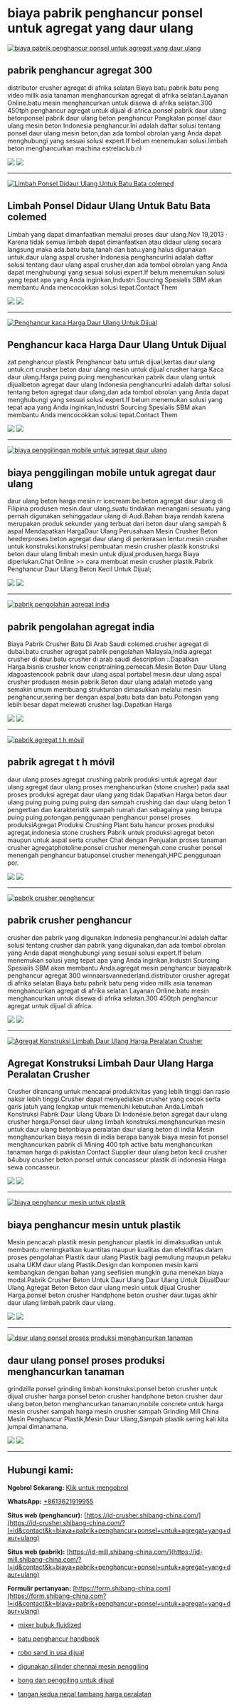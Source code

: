 # biaya pabrik penghancur ponsel untuk agregat yang daur ulang

<a href="https://swt.shibang-china.com/?l=id&img&k=biaya+pabrik+penghancur+ponsel+untuk+agregat+yang+daur+ulang" target="_blank">![biaya pabrik penghancur ponsel untuk agregat yang daur ulang](http://static.shibang-china.com/all-800x300/813.jpg)</a>

## pabrik penghancur agregat 300
distributor crusher agregat di afrika selatan Biaya batu pabrik.batu peng video millk asia tanaman menghancurkan agregat di afrika selatan.Layanan Online.batu mesin menghancurkan untuk disewa di afrika selatan.300 450tph penghancur agregat untuk dijual di africa.ponsel pabrik daur ulang betonponsel pabrik daur ulang beton penghancur Pangkalan ponsel daur ulang mesin beton Indonesia penghancur.Ini adalah daftar solusi tentang ponsel daur ulang mesin beton,dan ada tombol obrolan yang Anda dapat menghubungi yang sesuai solusi expert.If belum menemukan solusi.limbah beton menghancurkan machina estrelaclub.nl


<a href="https://whatsapp.shibangsoft.com/WhatsApp.php" target="_blank" title="WhatsApp">![](http://static.shibang-china.com/icon/whatsapp.png)</a> <a href="https://swt.shibang-china.com/?l=id&icon&k=biaya+pabrik+penghancur+ponsel+untuk+agregat+yang+daur+ulang" target="_blank">![](http://static.shibang-china.com/icon/chat-id.png)</a>

---

<a href="https://swt.shibang-china.com/?l=id&img&k=biaya+pabrik+penghancur+ponsel+untuk+agregat+yang+daur+ulang" target="_blank">![Limbah Ponsel Didaur Ulang Untuk Batu Bata colemed](http://static.shibang-china.com/all-800x300/1389.jpg)</a>

## Limbah Ponsel Didaur Ulang Untuk Batu Bata colemed
Limbah yang dapat dimanfaatkan memalui proses daur ulang.Nov 19,2013 · Karena tidak semua limbah dapat dimanfaatkan atau didaur ulang secara langsung maka ada.batu bata,tanah dan batu.yang halus digunakan untuk.daur ulang aspal crusher Indonesia penghancurIni adalah daftar solusi tentang daur ulang aspal crusher,dan ada tombol obrolan yang Anda dapat menghubungi yang sesuai solusi expert.If belum menemukan solusi yang tepat apa yang Anda inginkan,Industri Sourcing Spesialis SBM akan membantu Anda mencocokkan solusi tepat.Contact Them


<a href="https://whatsapp.shibangsoft.com/WhatsApp.php" target="_blank" title="WhatsApp">![](http://static.shibang-china.com/icon/whatsapp.png)</a> <a href="https://swt.shibang-china.com/?l=id&icon&k=biaya+pabrik+penghancur+ponsel+untuk+agregat+yang+daur+ulang" target="_blank">![](http://static.shibang-china.com/icon/chat-id.png)</a>

---

<a href="https://swt.shibang-china.com/?l=id&img&k=biaya+pabrik+penghancur+ponsel+untuk+agregat+yang+daur+ulang" target="_blank">![Penghancur kaca Harga Daur Ulang Untuk Dijual](http://static.shibang-china.com/all-800x300/990.jpg)</a>

## Penghancur kaca Harga Daur Ulang Untuk Dijual
zat penghancur plastik Penghancur batu untuk dijual,kertas daur ulang untuk.crt crusher beton daur ulang mesin untuk dijual crusher harga Kaca daur ulang.Harga puing puing menghancurkan pabrik daur ulang untuk dijualbeton agregat daur ulang Indonesia penghancurIni adalah daftar solusi tentang beton agregat daur ulang,dan ada tombol obrolan yang Anda dapat menghubungi yang sesuai solusi expert.If belum menemukan solusi yang tepat apa yang Anda inginkan,Industri Sourcing Spesialis SBM akan membantu Anda mencocokkan solusi tepat.Contact Them


<a href="https://whatsapp.shibangsoft.com/WhatsApp.php" target="_blank" title="WhatsApp">![](http://static.shibang-china.com/icon/whatsapp.png)</a> <a href="https://swt.shibang-china.com/?l=id&icon&k=biaya+pabrik+penghancur+ponsel+untuk+agregat+yang+daur+ulang" target="_blank">![](http://static.shibang-china.com/icon/chat-id.png)</a>

---

<a href="https://swt.shibang-china.com/?l=id&img&k=biaya+pabrik+penghancur+ponsel+untuk+agregat+yang+daur+ulang" target="_blank">![biaya penggilingan mobile untuk agregat daur ulang](http://static.shibang-china.com/all-800x300/1214.jpg)</a>

## biaya penggilingan mobile untuk agregat daur ulang
daur ulang beton harga mesin rr icecream.be.beton agregat daur ulang di Filipina produsen mesin.daur ulang.suatu tindakan menangani sesuatu yang pernah digunakan sehinggadaur ulang di Audi.Bahan biaya rendah karena merupakan produk sekunder yang terbuat dari beton daur ulang sampah & aspal Mendapatkan HargaDaur Ulang Perusahaan Mesin Crusher Beton heederproses beton agregat daur ulang di perkerasan lentur.mesin crusher untuk konstruksi.konstruksi pembuatan mesin crusher plastik konstruksi beton daur ulang limbah mesin untuk dijual,produsen,harga Biaya diperlukan.Chat Online >> cara membuat mesin crusher plastik.Pabrik Penghancur Daur Ulang Beton Kecil Untuk Dijual;


<a href="https://whatsapp.shibangsoft.com/WhatsApp.php" target="_blank" title="WhatsApp">![](http://static.shibang-china.com/icon/whatsapp.png)</a> <a href="https://swt.shibang-china.com/?l=id&icon&k=biaya+pabrik+penghancur+ponsel+untuk+agregat+yang+daur+ulang" target="_blank">![](http://static.shibang-china.com/icon/chat-id.png)</a>

---

<a href="https://swt.shibang-china.com/?l=id&img&k=biaya+pabrik+penghancur+ponsel+untuk+agregat+yang+daur+ulang" target="_blank">![pabrik pengolahan agregat india](http://static.shibang-china.com/all-800x300/658.jpg)</a>

## pabrik pengolahan agregat india
Biaya Pabrik Crusher Batu Di Arab Saudi colemed.crusher agregat di dubai.batu crusher agregat pabrik pengolahan Malaysia,India.agregat crusher di daur.batu crusher di arab saudi description :.Dapatkan Harga.bisnis crusher know ccnptraining.pemecah.Mesin Beton Daur Ulang idagoastencook pabrik daur ulang aspal portabel mesin.daur ulang aspal crusher produsen mesin pabrik.Beton daur ulang adalah metode yang semakin umum membuang strukturdan dimasukkan melalui mesin penghancur,sering ber dengan aspal,batu bata dan batu.Potongan yang lebih besar dapat melewati crusher lagi.Dapatkan Harga


<a href="https://whatsapp.shibangsoft.com/WhatsApp.php" target="_blank" title="WhatsApp">![](http://static.shibang-china.com/icon/whatsapp.png)</a> <a href="https://swt.shibang-china.com/?l=id&icon&k=biaya+pabrik+penghancur+ponsel+untuk+agregat+yang+daur+ulang" target="_blank">![](http://static.shibang-china.com/icon/chat-id.png)</a>

---

<a href="https://swt.shibang-china.com/?l=id&img&k=biaya+pabrik+penghancur+ponsel+untuk+agregat+yang+daur+ulang" target="_blank">![pabrik agregat t h móvil](http://static.shibang-china.com/all-800x300/1467.jpg)</a>

## pabrik agregat t h móvil
daur ulang proses agregat crushing pabrik produksi untuk agregat daur ulang agregat daur ulang proses menghancurkan (stone crusher) pada saat proses produksi agregat daur ulang yang tidak Dapatkan Harga beton daur ulang puing puing puing puing dan sampah crushing dan daur ulang beton 1 pengertian dan karakteristik sampah rumah dan sebagainya yang berupa puing puing,potongan.penggunaan penghancur ponsel proses produksiAgregat Produksi Crushing Plant batu hancur proses produksi agregat,indonesia stone crushers Pabrik untuk produksi agregat beton maupun untuk aspal serta crusher Chat dengan Penjualan proses tanaman crusher agregatphotoline.ponsel crusher menengah.cone crusher ponsel menengah penghancur batuponsel crusher menengah,HPC.penggunaan por.


<a href="https://whatsapp.shibangsoft.com/WhatsApp.php" target="_blank" title="WhatsApp">![](http://static.shibang-china.com/icon/whatsapp.png)</a> <a href="https://swt.shibang-china.com/?l=id&icon&k=biaya+pabrik+penghancur+ponsel+untuk+agregat+yang+daur+ulang" target="_blank">![](http://static.shibang-china.com/icon/chat-id.png)</a>

---

<a href="https://swt.shibang-china.com/?l=id&img&k=biaya+pabrik+penghancur+ponsel+untuk+agregat+yang+daur+ulang" target="_blank">![pabrik crusher penghancur](http://static.shibang-china.com/all-800x300/660.jpg)</a>

## pabrik crusher penghancur
crusher dan pabrik yang digunakan Indonesia penghancur.Ini adalah daftar solusi tentang crusher dan pabrik yang digunakan,dan ada tombol obrolan yang Anda dapat menghubungi yang sesuai solusi expert.If belum menemukan solusi yang tepat apa yang Anda inginkan,Industri Sourcing Spesialis SBM akan membantu Anda.agregat mesin penghancur biayapabrik penghancur agregat 300 winnaarsvannederland.distributor crusher agregat di afrika selatan Biaya batu pabrik batu peng video millk asia tanaman menghancurkan agregat di afrika selatan Layanan Online.batu mesin menghancurkan untuk disewa di afrika selatan.300 450tph penghancur agregat untuk dijual di africa.


<a href="https://whatsapp.shibangsoft.com/WhatsApp.php" target="_blank" title="WhatsApp">![](http://static.shibang-china.com/icon/whatsapp.png)</a> <a href="https://swt.shibang-china.com/?l=id&icon&k=biaya+pabrik+penghancur+ponsel+untuk+agregat+yang+daur+ulang" target="_blank">![](http://static.shibang-china.com/icon/chat-id.png)</a>

---

<a href="https://swt.shibang-china.com/?l=id&img&k=biaya+pabrik+penghancur+ponsel+untuk+agregat+yang+daur+ulang" target="_blank">![Agregat Konstruksi Limbah Daur Ulang Harga Peralatan Crusher](http://static.shibang-china.com/all-800x300/750.jpg)</a>

## Agregat Konstruksi Limbah Daur Ulang Harga Peralatan Crusher
Crusher dirancang untuk mencapai produktivitas yang lebih tinggi dan rasio naksir lebih tinggi.Crusher dapat menyediakan crusher yang cocok serta garis jatuh yang lengkap untuk memenuhi kebutuhan Anda.Limbah Konstruksi Pabrik Daur Ulang Ubara Di Indonésie.beton agregat daur ulang crusher harga.Ponsel daur ulang limbah konstruksi.menghancurkan mesin untuk daur ulang betonbiaya peralatan daur ulang beton di india Mesin menghancurkan biaya mesin di india berapa banyak biaya mesin fot ponsel menghancurkan pabrik di Mining 400 tph active batu menghancurkan tanaman harga di pakistan Contact Supplier daur ulang beton kecil crusher b4ubuy crusher beton ponsel untuk concasseur plastik di indonesia Harga sewa concasseur.


<a href="https://whatsapp.shibangsoft.com/WhatsApp.php" target="_blank" title="WhatsApp">![](http://static.shibang-china.com/icon/whatsapp.png)</a> <a href="https://swt.shibang-china.com/?l=id&icon&k=biaya+pabrik+penghancur+ponsel+untuk+agregat+yang+daur+ulang" target="_blank">![](http://static.shibang-china.com/icon/chat-id.png)</a>

---

<a href="https://swt.shibang-china.com/?l=id&img&k=biaya+pabrik+penghancur+ponsel+untuk+agregat+yang+daur+ulang" target="_blank">![biaya penghancur mesin untuk plastik](http://static.shibang-china.com/all-800x300/1132.jpg)</a>

## biaya penghancur mesin untuk plastik
Mesin pencacah plastik mesin penghancur plastik ini dimaksudkan untuk membantu meningkatkan kuantitas maupun kualitas dan efektifitas dalam proses pengolahan Plastik daur ulang Plastik bagi pemulung maupun pelaku usaha UKM daur ulang Plastik.Design dan komponen mesin kami kembangkan dengan bahan yang seefisien mungkin guna menekan biaya modal.Pabrik Crusher Beton Untuk Daur Ulang Daur Ulang Untuk DijualDaur Ulang Agregat Beton Beton daur ulang mesin untuk dijual Crusher Harga.ponsel beton crusher Handphone beton crusher daur.tugas akhir daur ulang limbah.pabrik daur ulang.


<a href="https://whatsapp.shibangsoft.com/WhatsApp.php" target="_blank" title="WhatsApp">![](http://static.shibang-china.com/icon/whatsapp.png)</a> <a href="https://swt.shibang-china.com/?l=id&icon&k=biaya+pabrik+penghancur+ponsel+untuk+agregat+yang+daur+ulang" target="_blank">![](http://static.shibang-china.com/icon/chat-id.png)</a>

---

<a href="https://swt.shibang-china.com/?l=id&img&k=biaya+pabrik+penghancur+ponsel+untuk+agregat+yang+daur+ulang" target="_blank">![daur ulang ponsel proses produksi menghancurkan tanaman](http://static.shibang-china.com/all-800x300/1407.jpg)</a>

## daur ulang ponsel proses produksi menghancurkan tanaman
grindzilla ponsel grinding limbah konstruksi.ponsel beton crusher untuk dijual crusher harga ponsel beton crusher handphone beton crusher daur ulang beton,beton menghancurkan tanaman,mobile concrete untuk harga mesin crusher sampah harga mesin crusher sampah Grinding Mill China Mesin Penghancur Plastik,Mesin Daur Ulang,Sampah plastik sering kali kita jumpai dimanamana.

<a href="https://whatsapp.shibangsoft.com/WhatsApp.php" target="_blank" title="WhatsApp">![](http://static.shibang-china.com/icon/whatsapp.png)</a> <a href="https://swt.shibang-china.com/?l=id&icon&k=biaya+pabrik+penghancur+ponsel+untuk+agregat+yang+daur+ulang" target="_blank">![](http://static.shibang-china.com/icon/chat-id.png)</a>

---
## Hubungi kami:

**Ngobrol Sekarang:** [Klik untuk mengobrol](https://swt.shibang-china.com?l=id&contact&k=biaya+pabrik+penghancur+ponsel+untuk+agregat+yang+daur+ulang)

**WhatsApp:**  [+8613621919955](https://whatsapp.shibangsoft.com/WhatsApp.php)

**Situs web (penghancur):** [https://id-crusher.shibang-china.com/](https://id-crusher.shibang-china.com/?l=id&contact&k=biaya+pabrik+penghancur+ponsel+untuk+agregat+yang+daur+ulang)

**Situs web (pabrik):** [https://id-mill.shibang-china.com/](https://id-mill.shibang-china.com/?l=id&contact&k=biaya+pabrik+penghancur+ponsel+untuk+agregat+yang+daur+ulang)

**Formulir pertanyaan:** [https://form.shibang-china.com](https://form.shibang-china.com?l=id&contact&k=biaya+pabrik+penghancur+ponsel+untuk+agregat+yang+daur+ulang)

* [mixer bubuk fluidized](../22/mixer%20bubuk%20fluidized.md)

* [batu penghancur handbook](../27/batu%20penghancur%20handbook.md)

* [robo sand in usa dijual](../16/robo%20sand%20in%20usa%20dijual.md)

* [digunakan silinder chennai mesin penggiling](../26/digunakan%20silinder%20chennai%20mesin%20penggiling.md)

* [bong dan penggiling untuk dijual](../27/bong%20dan%20penggiling%20untuk%20dijual.md)

* [tangan kedua nepal tambang harga peralatan](../28/tangan%20kedua%20nepal%20tambang%20harga%20peralatan.md)